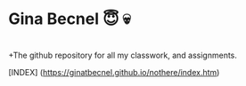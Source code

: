 # Gina Becnel :innocent: :skull:<h1> 
+The github repository for all my classwork, and assignments. 

[INDEX] (https://ginatbecnel.github.io/nothere/index.htm)
